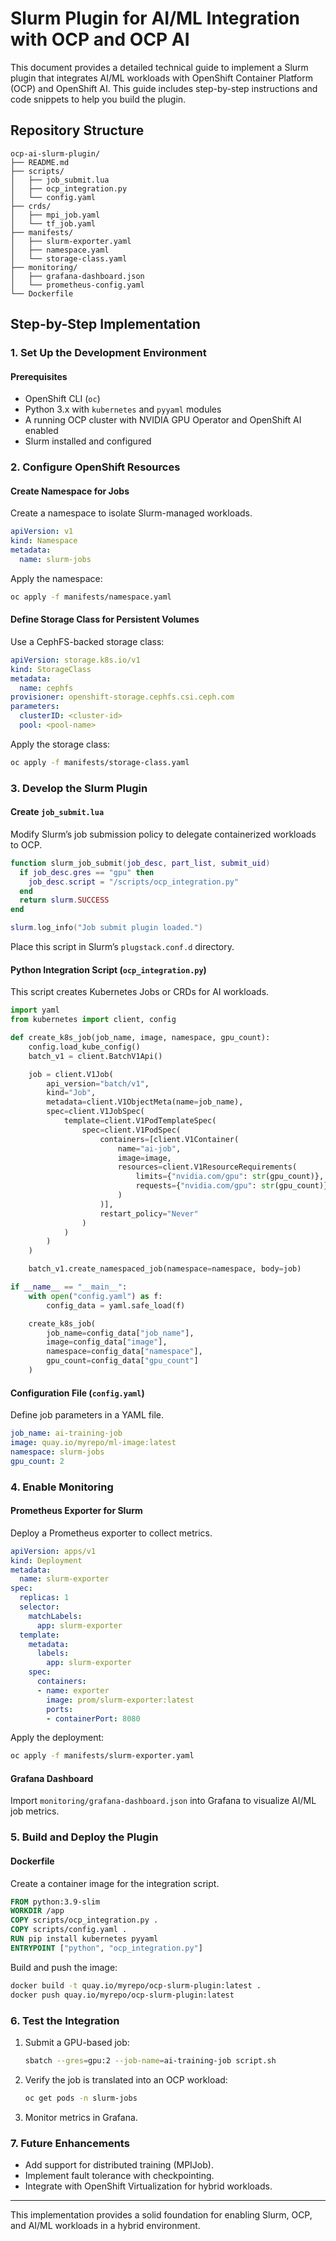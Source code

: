 # Slurm Plugin for AI/ML Integration with OCP and OCP AI

This document provides a detailed technical guide to implement a Slurm plugin that integrates AI/ML workloads with OpenShift Container Platform (OCP) and OpenShift AI. This guide includes step-by-step instructions and code snippets to help you build the plugin.

## Repository Structure
```plaintext
ocp-ai-slurm-plugin/
├── README.md
├── scripts/
│   ├── job_submit.lua
│   ├── ocp_integration.py
│   └── config.yaml
├── crds/
│   ├── mpi_job.yaml
│   └── tf_job.yaml
├── manifests/
│   ├── slurm-exporter.yaml
│   ├── namespace.yaml
│   └── storage-class.yaml
├── monitoring/
│   ├── grafana-dashboard.json
│   └── prometheus-config.yaml
└── Dockerfile
```

## Step-by-Step Implementation

### 1. **Set Up the Development Environment**
#### Prerequisites
- OpenShift CLI (`oc`)
- Python 3.x with `kubernetes` and `pyyaml` modules
- A running OCP cluster with NVIDIA GPU Operator and OpenShift AI enabled
- Slurm installed and configured

### 2. **Configure OpenShift Resources**
#### Create Namespace for Jobs
Create a namespace to isolate Slurm-managed workloads.
```yaml
apiVersion: v1
kind: Namespace
metadata:
  name: slurm-jobs
```
Apply the namespace:
```bash
oc apply -f manifests/namespace.yaml
```

#### Define Storage Class for Persistent Volumes
Use a CephFS-backed storage class:
```yaml
apiVersion: storage.k8s.io/v1
kind: StorageClass
metadata:
  name: cephfs
provisioner: openshift-storage.cephfs.csi.ceph.com
parameters:
  clusterID: <cluster-id>
  pool: <pool-name>
```
Apply the storage class:
```bash
oc apply -f manifests/storage-class.yaml
```

### 3. **Develop the Slurm Plugin**
#### Create `job_submit.lua`
Modify Slurm’s job submission policy to delegate containerized workloads to OCP.
```lua
function slurm_job_submit(job_desc, part_list, submit_uid)
  if job_desc.gres == "gpu" then
    job_desc.script = "/scripts/ocp_integration.py"
  end
  return slurm.SUCCESS
end

slurm.log_info("Job submit plugin loaded.")
```
Place this script in Slurm’s `plugstack.conf.d` directory.

#### Python Integration Script (`ocp_integration.py`)
This script creates Kubernetes Jobs or CRDs for AI workloads.
```python
import yaml
from kubernetes import client, config

def create_k8s_job(job_name, image, namespace, gpu_count):
    config.load_kube_config()
    batch_v1 = client.BatchV1Api()

    job = client.V1Job(
        api_version="batch/v1",
        kind="Job",
        metadata=client.V1ObjectMeta(name=job_name),
        spec=client.V1JobSpec(
            template=client.V1PodTemplateSpec(
                spec=client.V1PodSpec(
                    containers=[client.V1Container(
                        name="ai-job",
                        image=image,
                        resources=client.V1ResourceRequirements(
                            limits={"nvidia.com/gpu": str(gpu_count)},
                            requests={"nvidia.com/gpu": str(gpu_count)}
                        )
                    )],
                    restart_policy="Never"
                )
            )
        )
    )

    batch_v1.create_namespaced_job(namespace=namespace, body=job)

if __name__ == "__main__":
    with open("config.yaml") as f:
        config_data = yaml.safe_load(f)

    create_k8s_job(
        job_name=config_data["job_name"],
        image=config_data["image"],
        namespace=config_data["namespace"],
        gpu_count=config_data["gpu_count"]
    )
```

#### Configuration File (`config.yaml`)
Define job parameters in a YAML file.
```yaml
job_name: ai-training-job
image: quay.io/myrepo/ml-image:latest
namespace: slurm-jobs
gpu_count: 2
```

### 4. **Enable Monitoring**
#### Prometheus Exporter for Slurm
Deploy a Prometheus exporter to collect metrics.
```yaml
apiVersion: apps/v1
kind: Deployment
metadata:
  name: slurm-exporter
spec:
  replicas: 1
  selector:
    matchLabels:
      app: slurm-exporter
  template:
    metadata:
      labels:
        app: slurm-exporter
    spec:
      containers:
      - name: exporter
        image: prom/slurm-exporter:latest
        ports:
        - containerPort: 8080
```
Apply the deployment:
```bash
oc apply -f manifests/slurm-exporter.yaml
```

#### Grafana Dashboard
Import `monitoring/grafana-dashboard.json` into Grafana to visualize AI/ML job metrics.

### 5. **Build and Deploy the Plugin**
#### Dockerfile
Create a container image for the integration script.
```dockerfile
FROM python:3.9-slim
WORKDIR /app
COPY scripts/ocp_integration.py .
COPY scripts/config.yaml .
RUN pip install kubernetes pyyaml
ENTRYPOINT ["python", "ocp_integration.py"]
```
Build and push the image:
```bash
docker build -t quay.io/myrepo/ocp-slurm-plugin:latest .
docker push quay.io/myrepo/ocp-slurm-plugin:latest
```

### 6. **Test the Integration**
1. Submit a GPU-based job:
   ```bash
   sbatch --gres=gpu:2 --job-name=ai-training-job script.sh
   ```
2. Verify the job is translated into an OCP workload:
   ```bash
   oc get pods -n slurm-jobs
   ```
3. Monitor metrics in Grafana.

### 7. **Future Enhancements**
- Add support for distributed training (MPIJob).
- Implement fault tolerance with checkpointing.
- Integrate with OpenShift Virtualization for hybrid workloads.

---
This implementation provides a solid foundation for enabling Slurm, OCP, and AI/ML workloads in a hybrid environment.